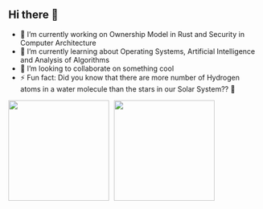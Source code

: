 ## Hi there 👋

- 🔭 I’m currently working on Ownership Model in Rust and Security in Computer Architecture
- 🌱 I’m currently learning about Operating Systems, Artificial Intelligence and Analysis of Algorithms
- 👯 I’m looking to collaborate on something cool
- ⚡ Fun fact: Did you know that there are more number of Hydrogen atoms in a water molecule than the stars in our Solar System?? 🌟
<div style="display: flex;">
    <img height=200 align="center" src="https://github-readme-stats.vercel.app/api/?username=balaji1029&show_icons=true&icon_color=79ff97&text_color=ffffff&bg_color=242424&rank_icon=percentile" style="margin-right: 10px;" />
    <img height=200 align="center" src="https://github-readme-stats.vercel.app/api/top-langs?username=balaji1029&layout=compact&langs_count=8&text_color=ffffff&bg_color=242424&exclude_repo=cs108-res" />
</div>
